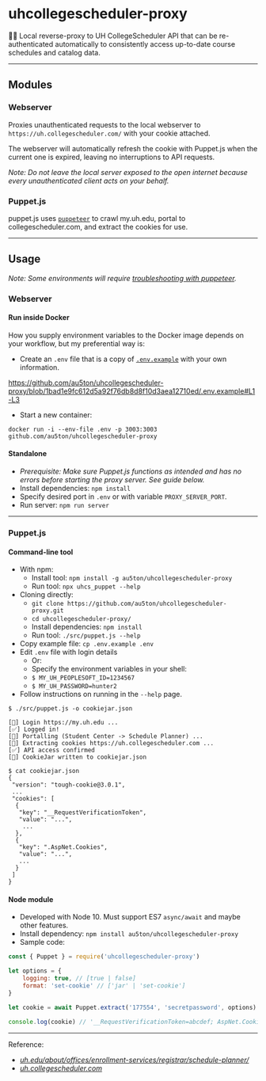 uhcollegescheduler-proxy
========================
📅📡 Local reverse-proxy to UH CollegeScheduler API that can be re-authenticated automatically to consistently access up-to-date course schedules and catalog data.

<hr>

## Modules

### Webserver

Proxies unauthenticated requests to the local webserver to `https://uh.collegescheduler.com/` with your cookie attached.

The webserver will automatically refresh the cookie with Puppet.js when the current one is expired, leaving no interruptions to API requests.

_Note: Do not leave the local server exposed to the open internet because every unauthenticated client acts on your behalf._

### Puppet.js
puppet.js uses [`puppeteer`](https://github.com/GoogleChrome/puppeteer/) to crawl my.uh.edu, portal to collegescheduler.com, and extract the cookies for use.

<hr>

## Usage

_Note: Some environments will require [troubleshooting with puppeteer](https://github.com/GoogleChrome/puppeteer/blob/master/docs/troubleshooting.md)._

### Webserver

#### Run inside Docker
How you supply environment variables to the Docker image depends on your workflow, but my preferential way is:

- Create an `.env` file that is a copy of [`.env.example`](.env.example) with your own information.

https://github.com/au5ton/uhcollegescheduler-proxy/blob/1bad1e9fc612d5a92f76db8d8f10d3aea12710ed/.env.example#L1-L3

- Start a new container: 

`docker run -i --env-file .env -p 3003:3003 github.com/au5ton/uhcollegescheduler-proxy`

#### Standalone
- _Prerequisite: Make sure Puppet.js functions as intended and has no errors before starting the proxy server. See guide below._
- Install dependencies: `npm install`
- Specify desired port in `.env` or with variable `PROXY_SERVER_PORT`.
- Run server: `npm run server`

<hr>

### Puppet.js

#### Command-line tool
- With npm:
    - Install tool: `npm install -g au5ton/uhcollegescheduler-proxy`
    - Run tool: `npx uhcs_puppet --help`
- Cloning directly:
    - `git clone https://github.com/au5ton/uhcollegescheduler-proxy.git`
    - `cd uhcollegescheduler-proxy/`
    - Install dependencies: `npm install`
    - Run tool: `./src/puppet.js --help`
- Copy example file: `cp .env.example .env`
- Edit `.env` file with login details
    - Or:
    - Specify the environment variables in your shell:
    - `$ MY_UH_PEOPLESOFT_ID=1234567`
    - `$ MY_UH_PASSWORD=hunter2`
- Follow instructions on running in the `--help` page.

```
$ ./src/puppet.js -o cookiejar.json

[💬] Login https://my.uh.edu ...
[✅] Logged in!
[💬] Portalling (Student Center -> Schedule Planner) ...
[📝] Extracting cookies https://uh.collegescheduler.com ...
[✅] API access confirmed
[🍪] CookieJar written to cookiejar.json

$ cat cookiejar.json
{
 "version": "tough-cookie@3.0.1",
 ...
 "cookies": [
  {
   "key": "__RequestVerificationToken",
   "value": "...",
    ...
  },
  {
   "key": ".AspNet.Cookies",
   "value": "...",
   ...
  }
 ]
}
```

#### Node module
- Developed with Node 10. Must support ES7 `async/await` and maybe other features.
- Install dependency: `npm install au5ton/uhcollegescheduler-proxy`
- Sample code:

```javascript
const { Puppet } = require('uhcollegescheduler-proxy')

let options = {
    logging: true, // [true | false]
    format: 'set-cookie' // ['jar' | 'set-cookie']
}

let cookie = await Puppet.extract('177554', 'secretpassword', options)

console.log(cookie) // '__RequestVerificationToken=abcdef; AspNet.Cookies=uvwxyz'
```

<hr>

Reference:
- _[uh.edu/about/offices/enrollment-services/registrar/schedule-planner/](https://www.uh.edu/about/offices/enrollment-services/registrar/schedule-planner/)_
- _[uh.collegescheduler.com](https://uh.collegescheduler.com/)_
